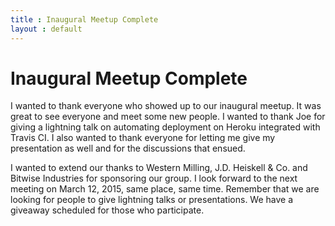 ```yaml
---
title : Inaugural Meetup Complete
layout : default
---
```


Inaugural Meetup Complete
=======

I wanted to thank everyone who showed up to our inaugural meetup. It was great
to see everyone and meet some new people. I wanted to thank Joe for giving a
lightning talk on automating deployment on Heroku integrated with Travis CI. I
also wanted to thank everyone for letting me give my presentation as well and
for the discussions that ensued.

I wanted to extend our thanks to Western Milling, J.D. Heiskell & Co. and
Bitwise Industries for sponsoring our group. I look forward to the next
meeting on March 12, 2015, same place, same time. Remember that we are looking
for people to give lightning talks or presentations. We have a giveaway
scheduled for those who participate.
